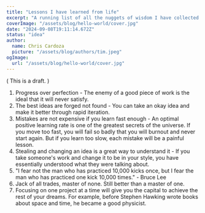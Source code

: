 ```yaml
---
title: "Lessons I have learned from life"
excerpt: "A running list of all the nuggets of wisdom I have collected from my life"
coverImage: "/assets/blog/hello-world/cover.jpg"
date: "2024-09-08T19:11:14.672Z"
status: "idea"
author:
  name: Chris Cardoza
  picture: "/assets/blog/authors/tim.jpeg"
ogImage:
  url: "/assets/blog/hello-world/cover.jpg"
---
```


( This is a draft. )

1. Progress over perfection - The enemy of a good piece of work is the ideal that it will never satisfy.
2. The best ideas are forged not found - You can take an okay idea and make it better through rapid iteration.
3. Mistakes are not expensive if you learn fast enough - An optimal positive learning rate is one of the greatest secrets of the universe. If you move too fast, you will fail so badly that you will burnout and never start again. But if you learn too slow, each mistake will be a painful lesson.
4. Stealing and changing an idea is a great way to understand it - If you take someone's work and change it to be in your style, you have essentially understood what they were talking about.
5. "I fear not the man who has practiced 10,000 kicks once, but I fear the man who has practiced one kick 10,000 times." - Bruce Lee
6. Jack of all trades, master of none. Still better than a master of one.
7. Focusing on one project at a time will give you the capital to achieve the rest of your dreams. For example, before Stephen Hawking wrote books about space and time, he became a good physicist.
